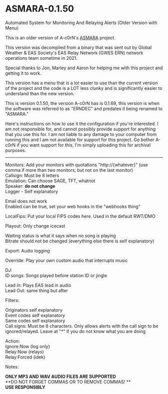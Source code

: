# ASMARA-0.1.50
Automated System for Monitoring And Relaying Alerts (Older Version with Menu)

This is an older version of A-c0rN's [ASMARA](https://github.com/A-c0rN/ASMARA) project.

This version was decompiled from a binary that was sent out by Global Weather & EAS Society's EAS Relay Network (GWES ERN) network operations team sometime in 2021.

Special thanks to Jon, Marley and Aaron for helping me with this project and getting it to work.

This version has a menu that is a lot easier to use than the current version of the project and the code is a LOT less clunky and is significantly easier to understand than the new version.

This is version 0.1.50, the version A-c0rN has is 0.1.69, this version is when the software was referred to as "ERNDEC" and predates it being renamed to "ASMARA."

Here's instructions on how to use it the configuration if you're interested. I am not responsible for, and cannot possibly provide support for anything that you use this for. I am not liable to any damage to your computer from running this and I am not available for support for this project. Go bother A-c0rN if you want support for this, I'm simply uploading this for archival purposes.

----

Monitors: Add your monitors with quotations "http://{whatever}" (use comma if more than two monitors, but not on the last monitor)  
Callsign: Must be 8 letters  
Emulation: Can choose SAGE, TFT, whatnot  
Speaker: **do not change**  
Logger -   Self explanatory
  
Email does not work  
Enabled can be true, set your web hooks in the "webhooks thing"  
  
LocalFips: Put your local FIPS codes here. Used in the default RWT/DMO  

Playout: Only change icecast  
  
Waiting status is what it says when no song is playing  
Bitrate should not be changed (everything else there is self explanatory)  
  
Export: Audio logging  
  
Override: Play your own custom audio that interrupts music  
  
DJ:  
ID songs: Songs played before station ID or jingle  
  
  
Lead in: Plays EAS lead in audio  
Lead Out: same thing but after  
  
  
Filters:
  
Originators self explanatory  
Event codes self explanatory  
Same codes self explanatory  
Call signs: Must be 8 characters. Only allows alerts with the call sign to be ignored/relayed. Leave at "*" if you do not know what you are doing
  
  
Action:  
Ignore:Now (log only)  
Relay:Now (relays)  
Relay:Forced (idek)  
  
Notes:  
  
  
**ONLY MP3 AND WAV AUDIO FILES ARE SUPPORTED**  
**DO NOT FORGET COMMAS OR TO REMOVE COMMAS! **  
**USE RESPONSIBLY**
